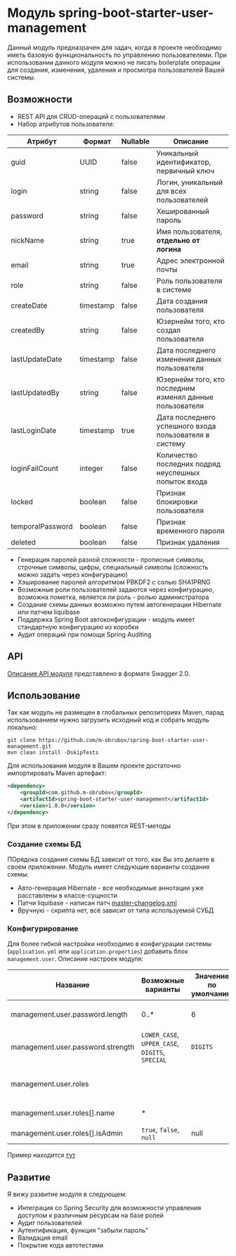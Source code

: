 # Модуль spring-boot-starter-user-management

Данный модуль предназрачен для задач, когда в проекте необходимо иметь базовую функциональность по 
управлению пользователями. При использовании данного модуля можно не писать boilerplate операции для создания, 
изменения, удаления и просмотра пользователей Вашей системы.

## Возможности

* REST API для CRUD-операций с пользователями
* Набор атрибутов пользователя:

| Атрибут           | Формат    | Nullable  | Описание                                                  |
| ----------------- | --------- | --------- | --------------------------------------------------------- |
| guid              | UUID      | false     | Уникальный идентификатор, первичный ключ                  |
| login             | string    | false     | Логин, уникальный для всех пользователей                  |
| password          | string    | false     | Хешированный пароль                                       |
| nickName          | string    | true      | Имя пользователя, **отдельно от логина**                  |
| email             | string    | true      | Адрес электронной почты                                   |
| role              | string    | false     | Роль пользователя в системе                               |
| createDate        | timestamp | false     | Дата создания пользователя                                |
| createdBy         | string    | false     | Юзернейм того, кто создал пользователя                    |
| lastUpdateDate    | timestamp | false     | Дата последнего изменения данных пользователя             |
| lastUpdatedBy     | string    | false     | Юзернейм того, кто последним изменял данные пользователя  |
| lastLoginDate     | timestamp | true      | Дата последнего успешного входа пользователя в систему    |
| loginFailCount    | integer   | false     | Количество последних подряд неуспешных попыток входа      |
| locked            | boolean   | false     | Признак блокировки пользователя                           |
| temporalPassword  | boolean   | false     | Признак временного пароля                                 |
| deleted           | boolean   | false     | Признак удаления                                          |
 
* Генерация паролей разной сложности - прописные символы, строчные символы, цифры, специальный символы 
(сложность можно задать через конфигурацию)
* Хэширование паролей алгоритмом PBKDF2 с солью SHA1PRNG
* Возможные роли пользователей задаются через конфигурацию, возможна пометка, является ли роль - ролью администратора
* Создание схемы данных возможно путем автогенерации Hibernate или патчем liquibase
* Поддержка Spring Boot автоконфигурации - модуль имеет стандартную конфигурацию из коробки
* Аудит операций при помощи Spring Auditing

## API

[Описание API модуля](./api.yaml) представлено в формате Swagger 2.0. 

## Использование

Так как модуль не размещен в глобальных репозиториях Maven, парад использованием нужно загрузить исходный код и 
собрать модуль локально:

```$sh
git clone https://github.com/m-obrubov/spring-boot-starter-user-management.git
mvn clean install -DskipTests
```

Для использования модуля в Вашем проекте достаточно импортировать Maven артефакт:
```xml
<dependency>
    <groupId>com.github.m-obrubov</groupId>
    <artifactId>spring-boot-starter-user-management</artifactId>
    <version>1.0.0</version>
</dependency>
```
При этом в приложении сразу появятся REST-методы

### Создание схемы БД

ПОрядока создания схемы БД зависит от того, как Вы это делаете в своем приложении. 
Модуль имеет следующие варианты создания схемы: 

* Авто-генерация Hibernate - все необходимые аннотации уже расставлены в классе-сущности
* Патчи liquibase - написан патч [master-changelog.xml](./changelogs/master-changelog.xml)
* Вручную - скрипта нет, всё зависит от типа используемой СУБД

### Конфигурирование

Для более гибкой настройки необходимо в конфигурации системы (`application.yml` или `application.properties`) 
добавить блок `management.user`. Описание настроек модуля:

| Название                          | Возможные варианты                                | Значение по умолчанию     | Описание                              |
| --------------------------------- | ------------------------------------------------- | ------------------------- | ------------------------------------- |
| management.user.password.length   | 0..*                                              | 6                         | Длина генерируемого пароля            |
| management.user.password.strength | `LOWER_CASE`, `UPPER_CASE`, `DIGITS`, `SPECIAL`   | `DIGITS`                  | Сложность генерируемого пароля        |
| management.user.roles             |                                                   |                           | Список возможных ролей пользователей  |
| management.user.roles[].name      | *                                                 |                           | Наименование роли                     |
| management.user.roles[].isAdmin   | `true`, `false`, `null`                           | null                      | Признак администратора                |

Пример находится [тут](./config/application.yml)

## Развитие

Я вижу развитие модуля в следующем:

* Интеграция со Spring Security для возможности управления доступом к различным ресурсам на базе ролей
* Аудит пользователей
* Аутентификация, функция "забыли пароль"
* Валидация email
* Покрытие кода автотестами